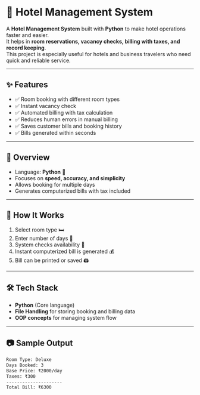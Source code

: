 # 🏨 Hotel Management System

A **Hotel Management System** built with **Python** to make hotel operations faster and easier.  
It helps in **room reservations, vacancy checks, billing with taxes, and record keeping**.  
This project is especially useful for hotels and business travelers who need quick and reliable service.

---

## ✨ Features

- ✅ Room booking with different room types  
- ✅ Instant vacancy check  
- ✅ Automated billing with tax calculation  
- ✅ Reduces human errors in manual billing  
- ✅ Saves customer bills and booking history  
- ✅ Bills generated within seconds  

---

## 📌 Overview

- Language: **Python** 🐍  
- Focuses on **speed, accuracy, and simplicity**  
- Allows booking for multiple days  
- Generates computerized bills with tax included  

---

## 🚀 How It Works

1. Select room type 🛏️  
2. Enter number of days 📅  
3. System checks availability 🔎  
4. Instant computerized bill is generated 💰  
5. Bill can be printed or saved 🖨️  

---

## 🛠️ Tech Stack

- **Python** (Core language)  
- **File Handling** for storing booking and billing data  
- **OOP concepts** for managing system flow  

---

## 📷 Sample Output

```bash
Room Type: Deluxe  
Days Booked: 3  
Base Price: ₹2000/day  
Taxes: ₹300  
---------------------
Total Bill: ₹6300
````

